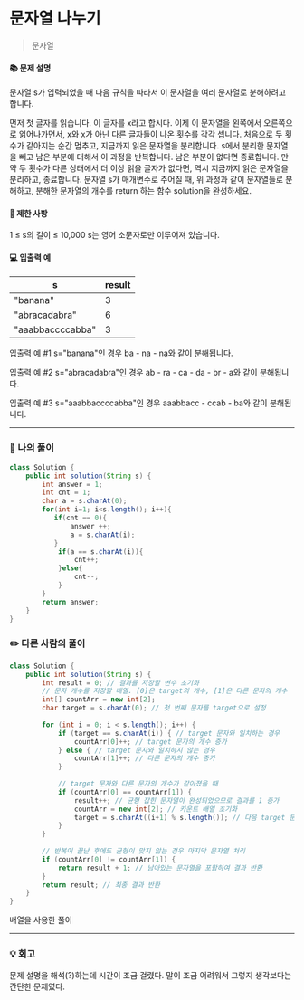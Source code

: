 # 문자열 나누기
> 문자열

#### 📚 문제 설명
문자열 s가 입력되었을 때 다음 규칙을 따라서 이 문자열을 여러 문자열로 분해하려고 합니다.

먼저 첫 글자를 읽습니다. 이 글자를 x라고 합시다.
이제 이 문자열을 왼쪽에서 오른쪽으로 읽어나가면서, x와 x가 아닌 다른 글자들이 나온 횟수를 각각 셉니다. 처음으로 두 횟수가 같아지는 순간 멈추고, 지금까지 읽은 문자열을 분리합니다.
s에서 분리한 문자열을 빼고 남은 부분에 대해서 이 과정을 반복합니다. 남은 부분이 없다면 종료합니다.
만약 두 횟수가 다른 상태에서 더 이상 읽을 글자가 없다면, 역시 지금까지 읽은 문자열을 분리하고, 종료합니다.
문자열 s가 매개변수로 주어질 때, 위 과정과 같이 문자열들로 분해하고, 분해한 문자열의 개수를 return 하는 함수 solution을 완성하세요.

#### 📌 제한 사항 
1 ≤ s의 길이 ≤ 10,000
s는 영어 소문자로만 이루어져 있습니다.

#### 💻 입출력 예
|s|result|
|---|:---|
|"banana"|3|
|"abracadabra"|6|
|"aaabbaccccabba"|3|

입출력 예 #1
s="banana"인 경우 ba - na - na와 같이 분해됩니다.

입출력 예 #2
s="abracadabra"인 경우 ab - ra - ca - da - br - a와 같이 분해됩니다.

입출력 예 #3
s="aaabbaccccabba"인 경우 aaabbacc - ccab - ba와 같이 분해됩니다.

---
### 📝 나의 풀이
```java
class Solution {
    public int solution(String s) {
        int answer = 1;
        int cnt = 1;
        char a = s.charAt(0);
        for(int i=1; i<s.length(); i++){
           if(cnt == 0){
               answer ++;
               a = s.charAt(i);
           }
            if(a == s.charAt(i)){
                cnt++;
            }else{
                cnt--;
            }
        }
        return answer;
    }
}
```



### ✏️ 다른 사람의 풀이
```java
class Solution {
    public int solution(String s) {
        int result = 0; // 결과를 저장할 변수 초기화
        // 문자 개수를 저장할 배열. [0]은 target의 개수, [1]은 다른 문자의 개수
        int[] countArr = new int[2]; 
        char target = s.charAt(0); // 첫 번째 문자를 target으로 설정
        
        for (int i = 0; i < s.length(); i++) {
            if (target == s.charAt(i)) { // target 문자와 일치하는 경우
                countArr[0]++; // target 문자의 개수 증가
            } else { // target 문자와 일치하지 않는 경우
                countArr[1]++; // 다른 문자의 개수 증가
            }
            
            // target 문자와 다른 문자의 개수가 같아졌을 때
            if (countArr[0] == countArr[1]) {
                result++; // 균형 잡힌 문자열이 완성되었으므로 결과를 1 증가
                countArr = new int[2]; // 카운트 배열 초기화
                target = s.charAt((i+1) % s.length()); // 다음 target 문자 설정
            }
        }
        
        // 반복이 끝난 후에도 균형이 맞지 않는 경우 마지막 문자열 처리
        if (countArr[0] != countArr[1]) {
            return result + 1; // 남아있는 문자열을 포함하여 결과 반환
        }
        return result; // 최종 결과 반환
    }
}

```
배열을 사용한 풀이

---
### 💡 회고

문제 설명을 해석(?)하는데 시간이 조금 걸렸다. 말이 조금 어려워서 그렇지 생각보다는 간단한 문제였다.
